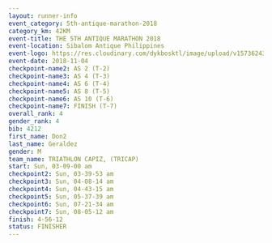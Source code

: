 ```yaml
---
layout: runner-info 
event_category: 5th-antique-marathon-2018 
category_km: 42KM 
event-title: THE 5TH ANTIQUE MARATHON 2018 
event-location: Sibalom Antique Philippines 
event-logo: https://res.cloudinary.com/dykbosktl/image/upload/v1573624328/Logo/5th-Antique-Marathon-2018-Teaser_yficzt.jpg 
event-date: 2018-11-04 
checkpoint-name2: AS 2 (T-2) 
checkpoint-name3: AS 4 (T-3) 
checkpoint-name4: AS 6 (T-4) 
checkpoint-name5: AS 8 (T-5) 
checkpoint-name6: AS 10 (T-6) 
checkpoint-name7: FINISH (T-7) 
overall_rank: 4
gender_rank: 4
bib: 4212
first_name: Don2
last_name: Geraldez
gender: M
team_name: TRIATHLON CAPIZ, (TRICAP)
start: Sun, 03-09-00 am
checkpoint2: Sun, 03-39-53 am
checkpoint3: Sun, 04-08-14 am
checkpoint4: Sun, 04-43-15 am
checkpoint5: Sun, 05-37-39 am
checkpoint6: Sun, 07-21-34 am
checkpoint7: Sun, 08-05-12 am
finish: 4-56-12
status: FINISHER
---
```

